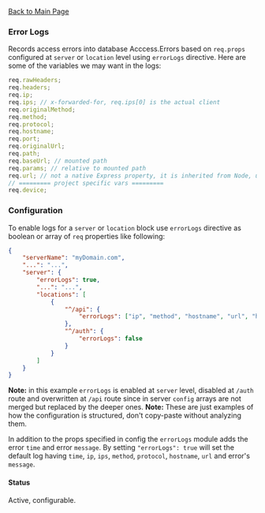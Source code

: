 [Back to Main Page](https://github.com/SorinGFS/express-access-proxy#configuration)

### Error Logs

Records access errors into database Acccess.Errors based on `req.props` configured at `server` or `location` level using `errorLogs` directive.
Here are some of the variables we may want in the logs:

```js
req.rawHeaders;
req.headers;
req.ip;
req.ips; // x-forwarded-for, req.ips[0] is the actual client
req.originalMethod;
req.method;
req.protocol;
req.hostname;
req.port;
req.originalUrl;
req.path;
req.baseUrl; // mounted path
req.params; // relative to mounted path
req.url; // not a native Express property, it is inherited from Node, used in urlRewrite
// ========= project specific vars =========
req.device;
```

### Configuration

To enable logs for a `server` or `location` block use `errorLogs` directive as boolean or array of `req` properties like following:

```json
{
    "serverName": "myDomain.com",
    "...": "...",
    "server": {
        "errorLogs": true,
        "...": "...",
        "locations": [
            {
                "^/api": {
                    "errorLogs": ["ip", "method", "hostname", "url", "headers"]
                },
                "^/auth": {
                    "errorLogs": false
                }
            }
        ]
    }
}
```

**Note:** in this example `errorLogs` is enabled at `server` level, disabled at `/auth` route and overwritten at `/api` route since in server `config` arrays are not merged but replaced by the deeper ones.
**Note:** These are just examples of how the configuration is structured, don't copy-paste without analyzing them.

In addition to the props specified in config the `errorLogs` module adds the error `time` and error `message`. By setting `"errorLogs": true` will set the default log having `time`, `ip`, `ips`, `method`, `protocol`, `hostname`, `url` and error's `message`.

#### Status

Active, configurable.

